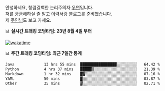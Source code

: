 안녕하세요, 청렴결백한 논리주의자 [우연](https://dev-wooyeon.github.io/quiz-app/)입니다.  
저를 궁금해하실 줄 알고 [이력서](https://ieunune.notion.site/d836ecc9172144d4b39f185b89f16a62)랑 [블로그](https://notion-blog-ieunune.vercel.app)를 준비했습니다.  
제 [주인님](https://www.instagram.com/lovely_hiru_hari_s2/)도 보고 가세요.


📊 **실시간 트래킹 코딩타임: 23년 8월 4일 부터**  

[![wakatime](https://wakatime.com/badge/user/099dd627-fdab-4072-b87a-fa91c7a76d8d.svg?style=for-the-badge)](https://wakatime.com/@099dd627-fdab-4072-b87a-fa91c7a76d8d)

📊 **주간 트래킹 코딩타임: 최근 7일간 통계**

<!--START_SECTION:waka-->

```txt
Java             13 hrs 55 mins  ████████████████░░░░░░░░░   64.42 %
Python           4 hrs 37 mins   █████▒░░░░░░░░░░░░░░░░░░░   21.39 %
Markdown         1 hr 32 mins    █▓░░░░░░░░░░░░░░░░░░░░░░░   07.16 %
YAML             50 mins         █░░░░░░░░░░░░░░░░░░░░░░░░   03.87 %
Other            35 mins         ▓░░░░░░░░░░░░░░░░░░░░░░░░   02.71 %
```

<!--END_SECTION:waka-->

<!-- ![](./profile-3d-contrib/profile-night-view.svg)-->
